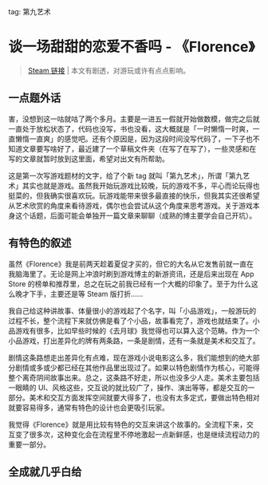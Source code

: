 tag: 第九艺术

# 谈一场甜甜的恋爱不香吗 - 《Florence》

> [Steam 链接](https://store.steampowered.com/app/1102130/Florence/) | 本文有剧透，对游玩或许有点点影响。

## 一点题外话

害，没想到这一咕就咕了两个多月。主要是一进五一假就开始做数模，做完之后就一直处于放松状态了，代码也没写，书也没看，这大概就是「一时懒惰一时爽，一直懒惰一直爽」的感觉吧。还有个原因是，因为这段时间没写代码了，一下子也不知道文章要写啥好了，最近建了一个草稿文件夹（在写了在写了），一些灵感和在写的文章就暂时放到这里面，希望对出文有所帮助。

这是第一次写游戏题材的文字，给了个新 tag 就叫「第九艺术」，所谓「第九艺术」其实也就是游戏。虽然我开始玩游戏比较晚，玩的游戏不多，平心而论玩得也挺菜的，但我确实很喜欢玩。玩游戏能带来很多最直接的快乐，但我其实还很希望从艺术欣赏的角度来看待游戏，偶尔也会尝试从这个角度来思考游戏。关于游戏本身这个话题，后面可能会单独开一篇文章来聊聊（成熟的博主要学会自己开坑）。

## 有特色的叙述

虽然《Florence》我是前两天趁着夏促才买的，但它的大名从它发售前就一直在我脑海里了。无论是网上冲浪时刷到游戏博主的新游资讯，还是后来出现在 App Store 的榜单和推荐里，总之在玩之前我已经有一个大概的印象了。至于为什么这么晚才下手，主要还是等 Steam 版打折……

我自己给这种讲故事、体量很小的游戏起了个名字，叫「小品游戏」，一般游玩的过程不长，整个流程下来就仿佛是看了个小品，故事看完了，游戏也就结束了。小品游戏有很多，比如早些时候的《去月球》我觉得也可以算入这个范畴。作为一个小品游戏，打出差异化的牌有两条路，一条是剧情，还有一条就是美术和交互了。

剧情这条路想走出差异化有点难，现在游戏小说电影这么多，我们能想到的绝大部分剧情或多或少都已经在其他作品里出现过了。如果以特色剧情作为核心，可能得整个离奇阴间故事出来。总之，这条路不好走，所以也没多少人走。美术主要包括一眼睛的 UI、风格这些，交互说的就比较广了，操作、演出等等，都是交互的一部分。美术和交互方面发挥空间就要大得多了，也没有太多定式，要做出特色相对就要容易得多，通常有特色的设计也会更吸引玩家。

我觉得《Florence》就是用比较有特色的交互来讲这个故事的。全流程下来，交互变了很多次，这种变化会在流程里不停地激起一点新鲜感，也是继续流程动力的重要一部分。

## 全成就几乎白给
